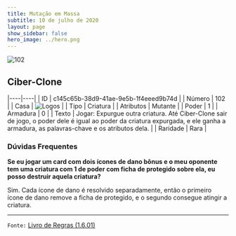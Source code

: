 ```yaml
---
title: Mutação em Massa
subtitle: 10 de julho de 2020
layout: page
show_sidebar: false
hero_image: ../hero.png
---
```


![102](https://cdn.keyforgegame.com/media/card_front/pt/479_102_H635774C586W_pt.png)

## Ciber-Clone

|----|----|
| ID | c145c65b-38d9-41ae-9e5b-1f4eeed9b74d |
| Número | 102 |
| Casa | ![Logos](https://archonarcana.com/images/thumb/c/ce/Logos.png/22px-Logos.png "Logos") |
| Tipo | Criatura |
| Atributos | Mutante |
| Poder | 1 |
| Armadura | 0 |
| Texto | Jogar: Expurgue outra criatura.   Até Ciber-Clone sair de jogo, o poder dele é igual ao poder da criatura expurgada, e ele ganha a armadura,   as palavras-chave e os atributos dela. |
| Raridade | Rara |

### Dúvidas Frequentes

**Se eu jogar um card com dois ícones de dano bônus e o meu
oponente tem uma criatura com 1 de poder com ficha de protegido
sobre ela, eu posso destruir aquela criatura?**

Sim. Cada ícone de dano é resolvido separadamente, então o primeiro
ícone de dano remove a ficha de protegido, e o segundo consegue
atingir a criatura.

<hr/>

`Fonte:` [Livro de Regras (1.6.01)](https://drive.google.com/open?id=1YNhLKUC0xfriiMwFYpDu1Go3zPJw6gYo)

